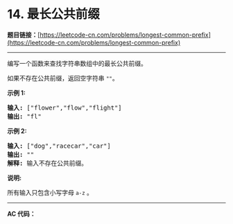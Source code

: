 # 14. 最长公共前缀

**题目链接：**[https://leetcode-cn.com/problems/longest-common-prefix](https://leetcode-cn.com/problems/longest-common-prefix)

---

<div class="content__1Y2H">
 <div class="notranslate">
  <p>编写一个函数来查找字符串数组中的最长公共前缀。</p> 
  <p>如果不存在公共前缀，返回空字符串&nbsp;<code>""</code>。</p> 
  <p><strong>示例&nbsp;1:</strong></p> 
  <pre class="language-text"><strong>输入: </strong>["flower","flow","flight"]
<strong>输出:</strong> "fl"
</pre> 
  <p><strong>示例&nbsp;2:</strong></p> 
  <pre class="language-text"><strong>输入: </strong>["dog","racecar","car"]
<strong>输出:</strong> ""
<strong>解释:</strong> 输入不存在公共前缀。
</pre> 
  <p><strong>说明:</strong></p> 
  <p>所有输入只包含小写字母&nbsp;<code>a-z</code>&nbsp;。</p> 
 </div>
</div>

---

**AC 代码：**

```java

```
